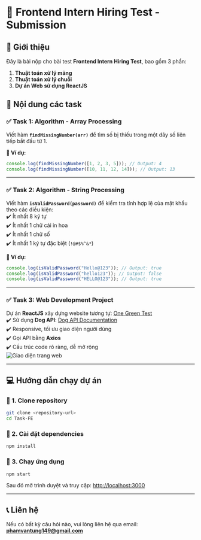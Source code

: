 # 📝 Frontend Intern Hiring Test - Submission  

## 🚀 Giới thiệu  
Đây là bài nộp cho bài test **Frontend Intern Hiring Test**, bao gồm 3 phần:  
1. **Thuật toán xử lý mảng**  
2. **Thuật toán xử lý chuỗi**  
3. **Dự án Web sử dụng ReactJS**  

## 📂 Nội dung các task  

### ✅ Task 1: Algorithm - Array Processing  
Viết hàm **`findMissingNumber(arr)`** để tìm số bị thiếu trong một dãy số liên tiếp bắt đầu từ 1.  

**🔹 Ví dụ:**  
```javascript
console.log(findMissingNumber([1, 2, 3, 5])); // Output: 4
console.log(findMissingNumber([10, 11, 12, 14])); // Output: 13
```

---

### ✅ Task 2: Algorithm - String Processing  
Viết hàm **`isValidPassword(password)`** để kiểm tra tính hợp lệ của mật khẩu theo các điều kiện:  
✔️ Ít nhất 8 ký tự  
✔️ Ít nhất 1 chữ cái in hoa  
✔️ Ít nhất 1 chữ số  
✔️ Ít nhất 1 ký tự đặc biệt (`!@#$%^&*`)  

**🔹 Ví dụ:**  
```javascript
console.log(isValidPassword("Hello@123")); // Output: true
console.log(isValidPassword("hello123")); // Output: false
console.log(isValidPassword("HELLO@123")); // Output: true
```

---

### ✅ Task 3: Web Development Project  
Dự án **ReactJS** xây dựng website tương tự: [One Green Test](https://one-green-test.vercel.app/)  
✔️ Sử dụng **Dog API**: [Dog API Documentation](https://dog.ceo/dog-api/documentation/random)  
✔️ Responsive, tối ưu giao diện người dùng  
✔️ Gọi API bằng **Axios**  
✔️ Cấu trúc code rõ ràng, dễ mở rộng  
![Giao diện trang web](https://res.cloudinary.com/dspqk9rl9/image/upload/v1741165292/Giao_dien-demo_p9zusz.png)


---

## 💻 Hướng dẫn chạy dự án  

### 📌 1. Clone repository  
```sh
git clone <repository-url>
cd Task-FE
```

### 📌 2. Cài đặt dependencies  
```sh
npm install
```

### 📌 3. Chạy ứng dụng  
```sh
npm start
```

Sau đó mở trình duyệt và truy cập: [http://localhost:3000](http://localhost:3000)  

---

## 📞 Liên hệ  
Nếu có bất kỳ câu hỏi nào, vui lòng liên hệ qua email: **phamvantung149@gmail.com**  
